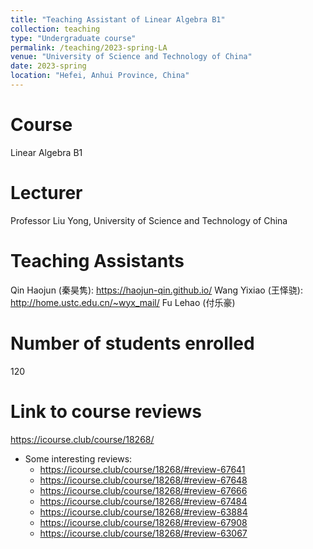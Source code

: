```yaml
---
title: "Teaching Assistant of Linear Algebra B1"
collection: teaching
type: "Undergraduate course"
permalink: /teaching/2023-spring-LA
venue: "University of Science and Technology of China"
date: 2023-spring
location: "Hefei, Anhui Province, China"
---
```


Course
======
Linear Algebra B1

Lecturer
======
Professor Liu Yong, University of Science and Technology of China

Teaching Assistants
======
Qin Haojun (秦昊隽): https://haojun-qin.github.io/
Wang Yixiao (王怿骁): http://home.ustc.edu.cn/~wyx_mail/
Fu Lehao (付乐豪)

Number of students enrolled
======
120

Link to course reviews
======
https://icourse.club/course/18268/
* Some interesting reviews:
  * https://icourse.club/course/18268/#review-67641
  * https://icourse.club/course/18268/#review-67648
  * https://icourse.club/course/18268/#review-67666
  * https://icourse.club/course/18268/#review-67484
  * https://icourse.club/course/18268/#review-63884
  * https://icourse.club/course/18268/#review-67908
  * https://icourse.club/course/18268/#review-63067
